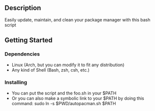 ## Description

Easily update, maintain, and clean your package manager with this bash script

## Getting Started

### Dependencies

* Linux (Arch, but you can modify it to fit any distribution)
* Any kind of Shell (Bash, zsh, csh, etc.)

### Installing

* You can put the script and the foo.sh in your $PATH
* Or you can also make a symbolic link to your $PATH by doing this command:
sudo ln -s $PWD/autopacman.sh $PATH

